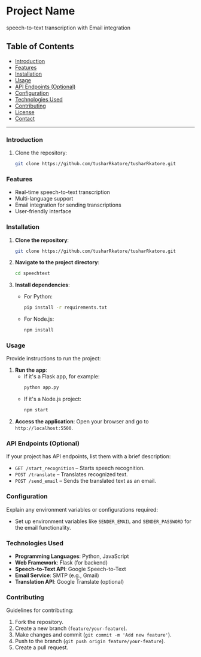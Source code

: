 # Project Name

speech-to-text transcription with Email integration

## Table of Contents
- [Introduction](#introduction)
- [Features](#features)
- [Installation](#installation)
- [Usage](#usage)
- [API Endpoints (Optional)](#api-endpoints)
- [Configuration](#configuration)
- [Technologies Used](#technologies-used)
- [Contributing](#contributing)
- [License](#license)
- [Contact](#contact)

---

### Introduction
1. Clone the repository:
   ```bash
   git clone https://github.com/tusharRkatore/tusharRkatore.git


### Features
- Real-time speech-to-text transcription
- Multi-language support
- Email integration for sending transcriptions
- User-friendly interface

### Installation

1. **Clone the repository**:
    ```bash
    git clone https://github.com/tusharRkatore/tusharRkatore.git
    ```

2. **Navigate to the project directory**:
    ```bash
    cd speechtext
    ```

3. **Install dependencies**:
    - For Python:
      ```bash
      pip install -r requirements.txt
      ```
    - For Node.js:
      ```bash
      npm install
      ```

### Usage
Provide instructions to run the project:
1. **Run the app**:
    - If it's a Flask app, for example:
      ```bash
      python app.py
      ```
    - If it's a Node.js project:
      ```bash
      npm start
      ```
2. **Access the application**:
   Open your browser and go to `http://localhost:5500`.

### API Endpoints (Optional)
If your project has API endpoints, list them with a brief description:
- `GET /start_recognition` – Starts speech recognition.
- `POST /translate` – Translates recognized text.
- `POST /send_email` – Sends the translated text as an email.

### Configuration
Explain any environment variables or configurations required:
- Set up environment variables like `SENDER_EMAIL` and `SENDER_PASSWORD` for the email functionality.
  
### Technologies Used
- **Programming Languages**: Python, JavaScript
- **Web Framework**: Flask (for backend)
- **Speech-to-Text API**: Google Speech-to-Text
- **Email Service**: SMTP (e.g., Gmail)
- **Translation API**: Google Translate (optional)


### Contributing
Guidelines for contributing:
1. Fork the repository.
2. Create a new branch (`feature/your-feature`).
3. Make changes and commit (`git commit -m 'Add new feature'`).
4. Push to the branch (`git push origin feature/your-feature`).
5. Create a pull request.


